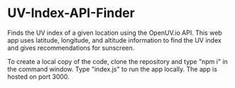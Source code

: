 # UV-Index-API-Finder
 
Finds the UV index of a given location using the OpenUV.io API. This web app uses latitude, longitude, and altitude information to find the UV index and gives recommendations for sunscreen.

To create a local copy of the code, clone the repository and type "npm i" in the command window. Type "index.js" to run the app locally. The app is hosted on port 3000.
